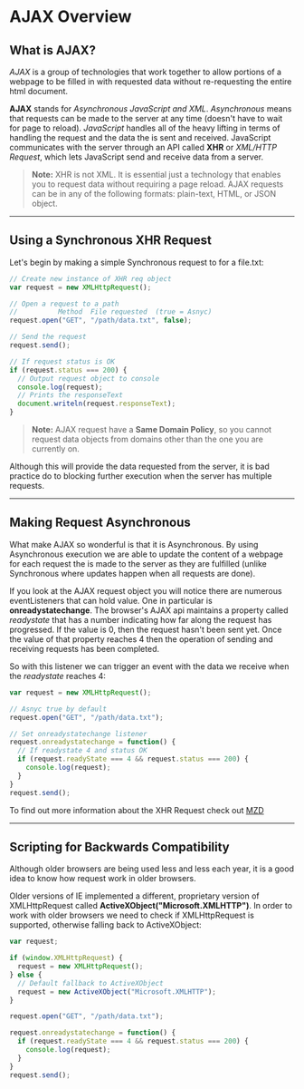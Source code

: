 # AJAX Overview

## What is AJAX?

_AJAX_ is a group of technologies that work together to allow portions of a webpage to be filled in with requested data without re-requesting the entire html document.

**AJAX** stands for _Asynchronous JavaScript and XML_. _Asynchronous_ means that requests can be made to the server at any time (doesn't have to wait for page to reload). _JavaScript_ handles all of the heavy lifting in terms of handling the request and the data the is sent and received. JavaScript communicates with the server through an API called **XHR** or _XML/HTTP Request_, which lets JavaScript send and receive data from a server.

> **Note:** XHR is not XML. It is essential just a technology that enables you to request data without requiring a page reload. AJAX requests can be in any of the following formats: plain-text, HTML, or JSON object.


---

## Using a Synchronous XHR Request

Let's begin by making a simple Synchronous request to for a file.txt:


```javascript
// Create new instance of XHR req object
var request = new XMLHttpRequest();

// Open a request to a path
//          Method  File requested  (true = Asnyc)
request.open("GET", "/path/data.txt", false);

// Send the request
request.send();

// If request status is OK
if (request.status === 200) {
  // Output request object to console
  console.log(request);
  // Prints the responseText
  document.writeln(request.responseText);
}
```

> **Note:** AJAX request have a **Same Domain Policy**, so you cannot request data objects from domains other than the one you are currently on.

Although this will provide the data requested from the server, it is bad practice do to blocking further execution when the server has multiple requests.

---

## Making Request Asynchronous

What make AJAX so wonderful is that it is Asynchronous. By using Asynchronous execution we are able to update the content of a webpage for each request the is made to the server as they are fulfilled (unlike Synchronous where updates happen when all requests are done).

If you look at the AJAX request object you will notice there are numerous eventListeners that can hold value. One in particular is **onreadystatechange**. The browser's AJAX api maintains a property called _readystate_ that has a number indicating how far along the request has progressed. If the value is 0, then the request hasn't been sent yet. Once the value of that property reaches 4 then the operation of sending and receiving requests has been completed.

So with this listener we can trigger an event with the data we receive when the _readystate_ reaches 4:

```javascript
var request = new XMLHttpRequest();

// Asnyc true by default
request.open("GET", "/path/data.txt");

// Set onreadystatechange listener
request.onreadystatechange = function() {
  // If readystate 4 and status OK
  if (request.readyState === 4 && request.status === 200) {
    console.log(request);
  }
}
request.send();
```

To find out more information about the XHR Request check out [MZD](https://developer.mozilla.org/en-US/docs/DOM/XMLHttpRequest)


---

## Scripting for Backwards Compatibility

Although older browsers are being used less and less each year, it is a good idea to know how request work in older browsers.

Older versions of IE implemented a different, proprietary version of XMLHttpRequest called **ActiveXObject("Microsoft.XMLHTTP")**. In order to work with older browsers we need to check if XMLHttpRequest is supported, otherwise falling back to ActiveXObject:

```javascript
var request;

if (window.XMLHttpRequest) {
  request = new XMLHttpRequest();
} else {
  // Default fallback to ActiveXObject
  request = new ActiveXObject("Microsoft.XMLHTTP");
}

request.open("GET", "/path/data.txt");

request.onreadystatechange = function() {
  if (request.readyState === 4 && request.status === 200) {
    console.log(request);
  }
}
request.send();
```
